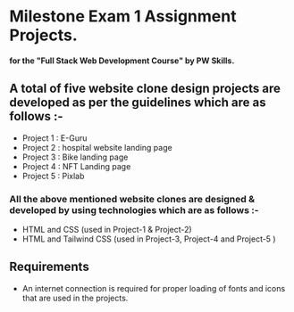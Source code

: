 # Milestone Exam 1 Assignment Projects.
#### for the "Full Stack Web Development Course" by PW Skills.
## A total of five website clone design projects are developed as per the guidelines which are as follows :-
- Project 1 : E-Guru
- Project 2 : hospital website landing page
- Project 3 : Bike landing page
- Project 4 : NFT Landing page
- Project 5 : Pixlab
### All the above mentioned website clones are designed & developed by using technologies which are as follows :-
- HTML and CSS (used in Project-1 & Project-2)
- HTML and Tailwind CSS (used in Project-3, Project-4 and Project-5 )
## Requirements
- An internet connection is required for proper loading of fonts and icons that are used in the projects.
